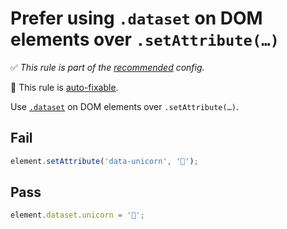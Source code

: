 # Prefer using `.dataset` on DOM elements over `.setAttribute(…)`

✅ *This rule is part of the [recommended](https://github.com/sindresorhus/eslint-plugin-unicorn#recommended-config) config.*

🔧 This rule is [auto-fixable](https://eslint.org/docs/user-guide/command-line-interface#fixing-problems).

Use [`.dataset`](https://developer.mozilla.org/en-US/docs/Web/API/HTMLElement/dataset) on DOM elements over `.setAttribute(…)`.


## Fail

```js
element.setAttribute('data-unicorn', '🦄');
```


## Pass

```js
element.dataset.unicorn = '🦄';
```
